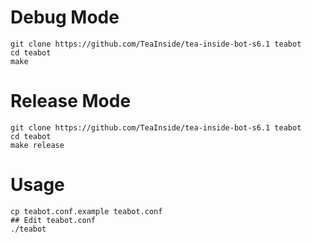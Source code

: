 
# Debug Mode
```
git clone https://github.com/TeaInside/tea-inside-bot-s6.1 teabot
cd teabot
make
```

# Release Mode
```
git clone https://github.com/TeaInside/tea-inside-bot-s6.1 teabot
cd teabot
make release
```

# Usage
```
cp teabot.conf.example teabot.conf
## Edit teabot.conf
./teabot
```
